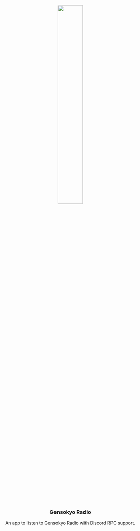 <p align="center">
  <a href="https://github.com/ForkPrince/Gensokyo-Radio">
    <img src="https://api.serversmp.xyz/upload/6676e18d7036ecb33d7162c8.webp" width="40%">
  </a>
</p>

<h3 align="center">Gensokyo Radio</h3>

<p align="center">An app to listen to Gensokyo Radio with Discord RPC support.</p>